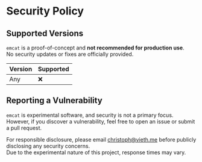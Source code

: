 # Security Policy

## Supported Versions

`emcat` is a proof-of-concept and **not recommended for production use**.  
No security updates or fixes are officially provided.

| Version | Supported |
| ------- | --------- |
| Any     | :x:       |

## Reporting a Vulnerability

`emcat` is experimental software, and security is not a primary focus.  
However, if you discover a vulnerability, feel free to open an issue or submit a pull request.  

For responsible disclosure, please email <christoph@vieth.me> before publicly disclosing any security concerns.  
Due to the experimental nature of this project, response times may vary.
